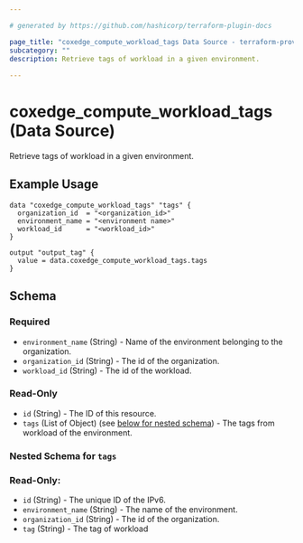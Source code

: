 ```yaml
---

# generated by https://github.com/hashicorp/terraform-plugin-docs

page_title: "coxedge_compute_workload_tags Data Source - terraform-provider-coxedge"
subcategory: ""
description: Retrieve tags of workload in a given environment.
  
---
```


# coxedge_compute_workload_tags (Data Source)

Retrieve tags of workload in a given environment.

Example Usage
---

```
data "coxedge_compute_workload_tags" "tags" {
  organization_id  = "<organization_id>"
  environment_name = "<environment name>"
  workload_id      = "<workload_id>"
}

output "output_tag" {
  value = data.coxedge_compute_workload_tags.tags
}
```

<!-- schema generated by tfplugindocs -->

## Schema

### Required

- `environment_name` (String) - Name of the environment belonging to the organization.
- `organization_id` (String) - The id of the organization.
- `workload_id` (String) - The id of the workload.

### Read-Only

- `id` (String) - The ID of this resource.
- `tags` (List of Object) (see [below for nested schema](#nestedatt--tags)) - The tags from workload of the environment.

<a id="nestedatt--tags"></a>

### Nested Schema for `tags`

### Read-Only:

- `id` (String) - The unique ID of the IPv6.
- `environment_name` (String) - The name of the environment.
- `organization_id` (String) - The id of the organization.
- `tag` (String) - The tag of workload
